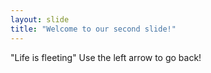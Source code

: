 ```yaml
---
layout: slide
title: "Welcome to our second slide!"
---
```

"Life is fleeting"
Use the left arrow to go back!
